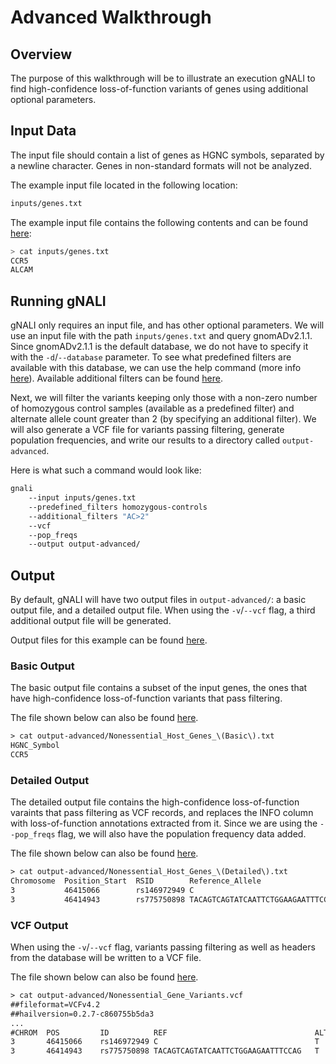 # Advanced Walkthrough #

## Overview ##

The purpose of this walkthrough will be to illustrate an execution gNALI to find high-confidence loss-of-function variants of genes using additional optional parameters.

## Input Data ##

The input file should contain a list of genes as HGNC symbols, separated by a newline character. Genes in non-standard formats will not be analyzed.

The example input file located in the following location:

```bash
inputs/genes.txt
```

The example input file contains the following contents and can be found [here](https://github.com/phac-nml/gnali/blob/docs/examples/inputs/genes.txt):

```bash
> cat inputs/genes.txt
CCR5
ALCAM
```


## Running gNALI ##

gNALI only requires an input file, and has other optional parameters. We will use an input file with the path `inputs/genes.txt` and query gnomADv2.1.1. Since gnomADv2.1.1 is the default database, we do not have to specify it with the `-d`/`--database` parameter. To see what predefined filters are available with this database, we can use the help command (more info [here](filtering.md#predefined-filters)). Available additional filters can be found [here](filtering.md#additional-filters).

Next, we will filter the variants keeping only those with a non-zero number of homozygous control samples (available as a predefined filter) and alternate allele count greater than 2 (by specifying an additional filter). We will also generate a VCF file for variants passing filtering, generate population frequencies, and write our results to a directory called `output-advanced`.

Here is what such a command would look like:

```bash
gnali
    --input inputs/genes.txt
    --predefined_filters homozygous-controls
    --additional_filters "AC>2"
    --vcf
    --pop_freqs
    --output output-advanced/
```



## Output ##

By default, gNALI will have two output files in `output-advanced/`: a basic output file, and a detailed output file. When using the `-v`/`--vcf` flag, a third additional output file will be generated.

Output files for this example can be found [here](https://github.com/phac-nml/gnali/tree/docs/examples/outputs/output-advanced).

### Basic Output ###

The basic output file contains a subset of the input genes, the ones that have high-confidence loss-of-function variants that pass filtering.

The file shown below can also be found [here](https://github.com/phac-nml/gnali/blob/docs/examples/outputs/output-advanced/Nonessential_Host_Genes_(Basic).txt).

```txt
> cat output-advanced/Nonessential_Host_Genes_\(Basic\).txt
HGNC_Symbol
CCR5
```


### Detailed Output ###

The detailed output file contains the high-confidence loss-of-function varaints that pass filtering as VCF records, and replaces the INFO column with loss-of-function annotations extracted from it. Since we are using the `--pop_freqs` flag, we will also have the population frequency data added.

The file shown below can also be found [here](https://github.com/phac-nml/gnali/blob/docs/examples/outputs/output-advanced/Nonessential_Host_Genes_(Detailed).txt).

```txt
> cat output-advanced/Nonessential_Host_Genes_\(Detailed\).txt
Chromosome	Position_Start	RSID	    Reference_Allele	                Alternate_Allele	Score	    Quality	LoF_Variant	LoF_Annotation	    HGNC_Symbol	Ensembl Code	african-AC	african-AN	african-AF	        ashkenazi-jewish-AC	ashkenazi-jewish-AN	ashkenazi-jewish-AF	european-non-finnish-AC	european-non-finnish-AN	european-non-finnish-AF	finnish-AC	finnish-AN	finnish-AF	        south-asian-AC	south-asian-AN	south-asian-AF	    latino-AC	latino-AN	latino-AF	        east-asian-AC	east-asian-AN	east-asian-AF	    other-AC	other-AN    other-AF	        male-AC	male-AN	male-AF             female-AC	female-AN	female-AF
3	        46415066	    rs146972949	C	                                T	                120238.89	PASS	T	        stop_gained	        CCR5	    ENSG00000160791	23	        16252	    1.4152100000e-03	0	                10016	            0.0000000000e+00	8	                    113418	                7.0535500000e-05	    0	        21590	    0.0000000000e+00	0	            30566	        0.0000000000e+00	3	        34516	    8.6916200000e-05	0	            18382	        0.0000000000e+00	0	        6108	    0.0000000000e+00    14	    135568	1.0326900000e-04    20	        115280	    1.7349100000e-04
3	        46414943	    rs775750898	TACAGTCAGTATCAATTCTGGAAGAATTTCCAG	T	                1947603.90	PASS	-	        frameshift_variant	CCR5	    ENSG00000160791	168	        8706	    1.9297000000e-02	35	                290	                1.2069000000e-01	1621	                15392	                1.0531400000e-01	    478	        3468	    1.3783200000e-01	                                                    23	        848	        2.7122600000e-02	0	            1558	        0.0000000000e+00	102	        1086	    9.3922700000e-02    1289	17444	7.3893600000e-02    1138	    13904	    8.1847000000e-02
```


### VCF Output ###

When using the `-v`/`--vcf` flag, variants passing filtering as well as headers from the database will be written to a VCF file. 

The file shown below can also be found [here](https://github.com/phac-nml/gnali/blob/docs/examples/outputs/output-advanced/Nonessential_Gene_Variants.vcf).

```txt
> cat output-advanced/Nonessential_Gene_Variants.vcf
##fileformat=VCFv4.2
##hailversion=0.2.7-c860755b5da3
...
#CHROM	POS	        ID	        REF	                                ALT	QUAL	    FILTER	INFO
3	    46415066	rs146972949	C	                                T	120238.89	PASS	AC=34;AN=250848;AF=1.35540e-04;...
3	    46414943	rs775750898	TACAGTCAGTATCAATTCTGGAAGAATTTCCAG	T	1947603.90	PASS	AC=2427;AN=31348;AF=7.74212e-02;...
```
